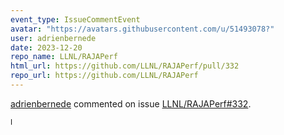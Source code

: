 ```yaml
---
event_type: IssueCommentEvent
avatar: "https://avatars.githubusercontent.com/u/51493078?"
user: adrienbernede
date: 2023-12-20
repo_name: LLNL/RAJAPerf
html_url: https://github.com/LLNL/RAJAPerf/pull/332
repo_url: https://github.com/LLNL/RAJAPerf
---
```


<a href='https://github.com/adrienbernede' target='_blank'>adrienbernede</a> commented on issue <a href='https://github.com/LLNL/RAJAPerf/pull/332' target='_blank'>LLNL/RAJAPerf#332</a>.

<small>I